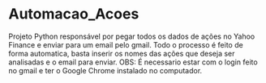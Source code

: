 # Automacao_Acoes
Projeto Python responsável por pegar todos os dados de ações no Yahoo Finance e enviar para um email  pelo gmail.  Todo o processo é feito de forma automatica, basta inserir os nomes das ações que deseja ser analisadas e o email para enviar.  OBS: É necessario estar com o login feito no gmail e ter o Google Chrome instalado no computador.
